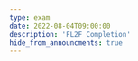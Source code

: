 ```yaml
---
type: exam
date: 2022-08-04T09:00:00
description: 'FL2F Completion'
hide_from_announcments: true
---
```


